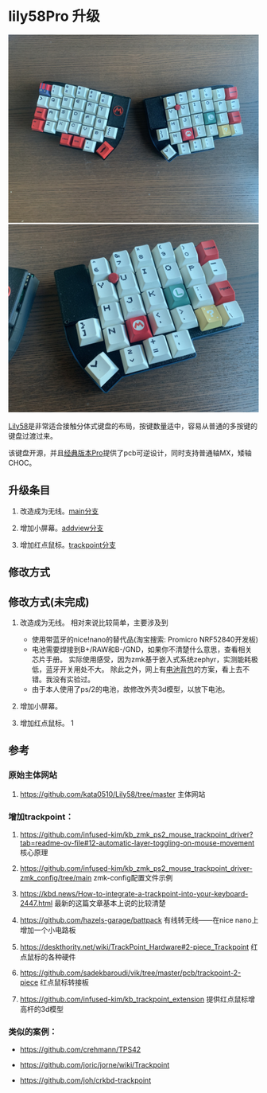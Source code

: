 
# lily58Pro 升级

![图片1](https://github.com/thinkahead123/lily58-zmk-config/blob/main/refers/IMG_0068.jpeg)
![图片2](https://github.com/thinkahead123/lily58-zmk-config/blob/main/refers/IMG_0069.jpeg)


[Lily58](https://github.com/kata0510/Lily58/tree/master)是非常适合接触分体式键盘的布局，按键数量适中，容易从普通的多按键的键盘过渡过来。

该键盘开源，并且[经典版本Pro](https://github.com/kata0510/Lily58/tree/master/Pro/PCB)提供了pcb可逆设计，同时支持普通轴MX，矮轴CHOC。

  
## 升级条目

1. 改造成为无线。[main分支](https://github.com/thinkahead123/lily58-zmk-config/tree/main)

2. 增加小屏幕。[addview分支](https://github.com/thinkahead123/lily58-zmk-config/tree/addview)

3. 增加红点鼠标。[trackpoint分支](https://github.com/thinkahead123/lily58-zmk-config/tree/trackpoint)

## 修改方式

## 修改方式(未完成)

1. 改造成为无线。
   相对来说比较简单，主要涉及到
     * 使用带蓝牙的nice!nano的替代品(淘宝搜索: Promicro NRF52840开发板)
     * 电池需要焊接到B+/RAW和B-/GND，如果你不清楚什么意思，查看相关芯片手册。
     实际使用感受，因为zmk基于嵌入式系统zephyr，实测能耗极低，蓝牙开关用处不大。
     除此之外，网上有[电池背包](https://github.com/hazels-garage/battpack)的方案，看上去不错。我没有实验过。
     * 由于本人使用了ps/2的电池，故修改外壳3d模型，以放下电池。

2. 增加小屏幕。

3. 增加红点鼠标。
1

  

## 参考

### 原始主体网站  

1. https://github.com/kata0510/Lily58/tree/master  主体网站
  

### 增加trackpoint：

1. https://github.com/infused-kim/kb_zmk_ps2_mouse_trackpoint_driver?tab=readme-ov-file#12-automatic-layer-toggling-on-mouse-movement  核心原理

2. https://github.com/infused-kim/kb_zmk_ps2_mouse_trackpoint_driver-zmk_config/tree/main  zmk-config配置文件示例

3. https://kbd.news/How-to-integrate-a-trackpoint-into-your-keyboard-2447.html  最新的这篇文章基本上说的比较清楚

4. https://github.com/hazels-garage/battpack  有线转无线——在nice nano上增加一个小电路板

5. https://deskthority.net/wiki/TrackPoint_Hardware#2-piece_Trackpoint  红点鼠标的各种硬件

6. https://github.com/sadekbaroudi/vik/tree/master/pcb/trackpoint-2-piece  红点鼠标转接板

7. https://github.com/infused-kim/kb_trackpoint_extension  提供红点鼠标增高杆的3d模型

### 类似的案例：

* https://github.com/crehmann/TPS42

* https://github.com/joric/jorne/wiki/Trackpoint

* https://github.com/joh/crkbd-trackpoint
